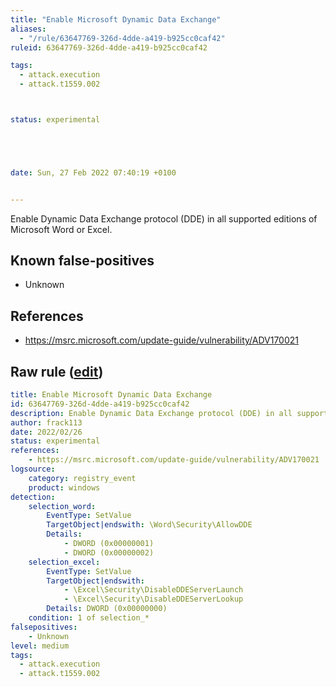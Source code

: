 ```yaml
---
title: "Enable Microsoft Dynamic Data Exchange"
aliases:
  - "/rule/63647769-326d-4dde-a419-b925cc0caf42"
ruleid: 63647769-326d-4dde-a419-b925cc0caf42

tags:
  - attack.execution
  - attack.t1559.002



status: experimental





date: Sun, 27 Feb 2022 07:40:19 +0100


---
```


Enable Dynamic Data Exchange protocol (DDE) in all supported editions of Microsoft Word or Excel.

<!--more-->


## Known false-positives

* Unknown



## References

* https://msrc.microsoft.com/update-guide/vulnerability/ADV170021


## Raw rule ([edit](https://github.com/SigmaHQ/sigma/edit/master/rules/windows/registry_event/registry_event_office_enable_dde.yml))
```yaml
title: Enable Microsoft Dynamic Data Exchange
id: 63647769-326d-4dde-a419-b925cc0caf42
description: Enable Dynamic Data Exchange protocol (DDE) in all supported editions of Microsoft Word or Excel.
author: frack113
date: 2022/02/26
status: experimental
references:
    - https://msrc.microsoft.com/update-guide/vulnerability/ADV170021
logsource:
    category: registry_event
    product: windows
detection:
    selection_word:
        EventType: SetValue
        TargetObject|endswith: \Word\Security\AllowDDE
        Details: 
            - DWORD (0x00000001)
            - DWORD (0x00000002)
    selection_excel:
        EventType: SetValue
        TargetObject|endswith:
            - \Excel\Security\DisableDDEServerLaunch    
            - \Excel\Security\DisableDDEServerLookup
        Details: DWORD (0x00000000)
    condition: 1 of selection_*
falsepositives:
    - Unknown
level: medium
tags:
  - attack.execution
  - attack.t1559.002

```
